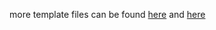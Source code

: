 more template files can be found [here](https://docs.github.com/en/actions/about-github-actions/about-continuous-integration-with-github-actions#workflow-templates) and [here](https://github.com/actions/starter-workflows)
